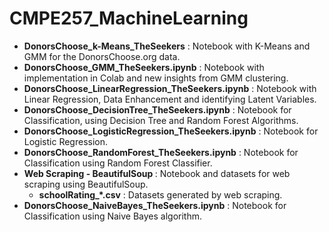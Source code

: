 # CMPE257_MachineLearning

* <b>DonorsChoose_k-Means_TheSeekers</b> : Notebook with K-Means and GMM for the DonorsChoose.org data.
* <b>DonorsChoose_GMM_TheSeekers.ipynb</b> : Notebook with implementation in Colab and new insights from GMM clustering.
* <b>DonorsChoose_LinearRegression_TheSeekers.ipynb</b> : Notebook with Linear Regression, Data Enhancement and identifying Latent Variables.
* <b>DonorsChoose_DecisionTree_TheSeekers.ipynb</b> : Notebook for Classification, using Decision Tree and Random Forest Algorithms.
* <b>DonorsChoose_LogisticRegression_TheSeekers.ipynb</b> : Notebook for Logistic Regression.
* <b>DonorsChoose_RandomForest_TheSeekers.ipynb</b> : Notebook for Classification using Random Forest Classifier.
* <b>Web Scraping - BeautifulSoup </b> : Notebook and datasets for web scraping using BeautifulSoup.
  - <b>schoolRating_*.csv</b> : Datasets generated by web scraping.
* <b>DonorsChoose_NaiveBayes_TheSeekers.ipynb</b> : Notebook for Classification using Naive Bayes algorithm.
